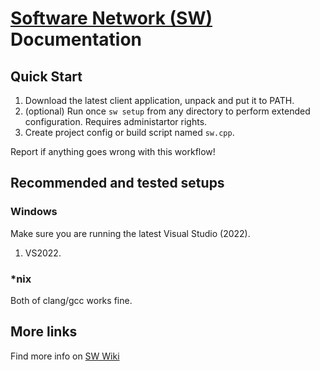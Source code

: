 # [Software Network (SW)](https://software-network.org/) Documentation

## Quick Start

1. Download the latest client application, unpack and put it to PATH.
1. (optional) Run once `sw setup` from any directory to perform extended configuration. Requires administartor rights.
1. Create project config or build script named `sw.cpp`.

Report if anything goes wrong with this workflow!

## Recommended and tested setups

### Windows

Make sure you are running the latest Visual Studio (2022).

1. VS2022.

### *nix

Both of clang/gcc works fine.

## More links

Find more info on [SW Wiki](https://github.com/SoftwareNetwork/sw/wiki)
